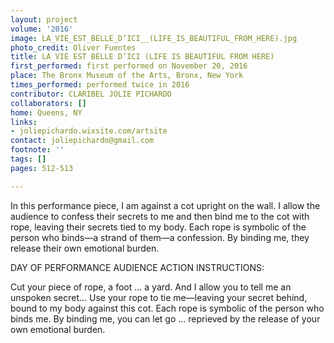 ```yaml
---
layout: project
volume: '2016'
image: LA_VIE_EST_BELLE_D’ICI__(LIFE_IS_BEAUTIFUL_FROM_HERE).jpg
photo_credit: Oliver Fuentes
title: LA VIE EST BELLE D’ICI (LIFE IS BEAUTIFUL FROM HERE)
first_performed: first performed on November 20, 2016
place: The Bronx Museum of the Arts, Bronx, New York
times_performed: performed twice in 2016
contributor: CLARIBEL JOLIE PICHARDO
collaborators: []
home: Queens, NY
links:
- joliepichardo.wixsite.com/artsite
contact: joliepichardo@gmail.com
footnote: ''
tags: []
pages: 512-513

---
```


In this performance piece, I am against a cot upright on the wall. I allow the audience to confess their secrets to me and then bind me to the cot with rope, leaving their secrets tied to my body. Each rope is symbolic of the person who binds—a strand of them—a confession. By binding me, they release their own emotional burden.

DAY OF PERFORMANCE AUDIENCE ACTION INSTRUCTIONS:

Cut your piece of rope, a foot … a yard. And I allow you to tell me an unspoken secret… Use your rope to tie me—leaving your secret behind, bound to my body against this cot. Each rope is symbolic of the person who binds me. By binding me, you can let go … reprieved by the release of your own emotional burden.
